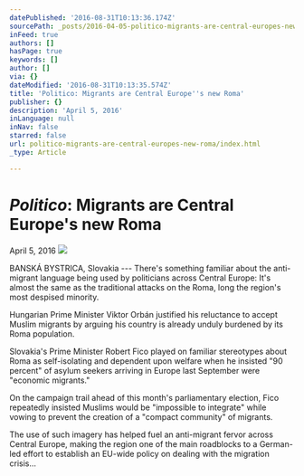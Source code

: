 ```yaml
---
datePublished: '2016-08-31T10:13:36.174Z'
sourcePath: _posts/2016-04-05-politico-migrants-are-central-europes-new-roma.md
inFeed: true
authors: []
hasPage: true
keywords: []
author: []
via: {}
dateModified: '2016-08-31T10:13:35.574Z'
title: 'Politico: Migrants are Central Europe''s new Roma'
publisher: {}
description: 'April 5, 2016'
inLanguage: null
inNav: false
starred: false
url: politico-migrants-are-central-europes-new-roma/index.html
_type: Article

---
```

# _**Politico**_**: Migrants are Central Europe's new Roma**

April 5, 2016
![](https://the-grid-user-content.s3-us-west-2.amazonaws.com/05dec601-8c05-486a-96ef-a17932e526a4.jpg)

BANSKÁ BYSTRICA, Slovakia --- There's something familiar about the anti-migrant language being used by politicians across Central Europe: It's almost the same as the traditional attacks on the Roma, long the region's most despised minority.

Hungarian Prime Minister Viktor Orbán justified his reluctance to accept Muslim migrants by arguing his country is already unduly burdened by its Roma population.

Slovakia's Prime Minister Robert Fico played on familiar stereotypes about Roma as self-isolating and dependent upon welfare when he insisted "90 percent" of asylum seekers arriving in Europe last September were "economic migrants."

On the campaign trail ahead of this month's parliamentary election, Fico repeatedly insisted Muslims would be "impossible to integrate" while vowing to prevent the creation of a "compact community" of migrants.

The use of such imagery has helped fuel an anti-migrant fervor across Central Europe, making the region one of the main roadblocks to a German-led effort to establish an EU-wide policy on dealing with the migration crisis...